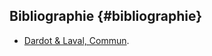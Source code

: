 ## Bibliographie {#bibliographie}

- [Dardot &amp; Laval, Commun](http://www.editionsladecouverte.fr/catalogue/index-commun-9782707169389.html).
